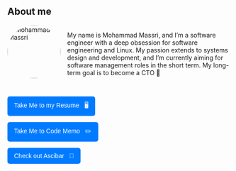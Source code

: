 ## About me

<div style="display: flex; flex-direction: row; align-items: center; flex-wrap: wrap;">
  <img src="https://avatars.githubusercontent.com/u/65947373?v=4" alt="Mohammad Massri" width="120" 
       style="border-radius: 50%; margin-right: 15px; margin-bottom: 10px; flex-shrink: 0;">
  <p style="margin: 0; flex: 1; min-width: 250px;">
    My name is Mohammad Massri, and I’m a software engineer with a deep obsession for software engineering and Linux. 
    My passion extends to systems design and development, and I’m currently aiming for software management roles in the short term. 
    My long-term goal is to become a CTO 🚀
  </p>
</div>

<br>

<p>
  <a href="https://mouhamaddev.github.io/mouhamaddev/resume.html" style="text-decoration:none;"><!--https://drive.google.com/file/d/1JsHFiupaxvGCN8JjpLnxKrRqlhYzWfLQ/view?usp=sharing-->
    <button style="padding:10px 15px; font-size:14px; color:white; background-color:#007BFF; border:none; border-radius:5px; cursor:pointer;">
      Take Me to my Resume &nbsp; 🖥️
    </button>
  </a>
</p>

<p>
  <a href="https://mouhamaddev.github.io/Code-Memo/" style="text-decoration:none;">
    <button style="padding:10px 15px; font-size:14px; color:white; background-color:#007BFF; border:none; border-radius:5px; cursor:pointer;">
      Take Me to Code Memo &nbsp; ✏️
    </button>
  </a>
</p>

<p>
  <a href="https://pypi.org/project/ascibar/" style="text-decoration:none;">
    <button style="padding:10px 15px; font-size:14px; color:white; background-color:#007BFF; border:none; border-radius:5px; cursor:pointer;">
      Check out Ascibar &nbsp; 🐍
    </button>
  </a>
</p>
